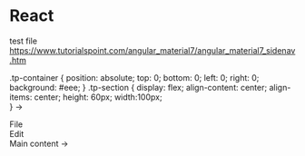 # React
test file
https://www.tutorialspoint.com/angular_material7/angular_material7_sidenav.htm


.tp-container {
   position: absolute;
   top: 0;
   bottom: 0;
   left: 0;
   right: 0;
   background: #eee;
}
.tp-section {
   display: flex;
   align-content: center;
   align-items: center;
   height: 60px;
   width:100px;   
}
-> <mat-sidenav-container class = "tp-container">
   <mat-sidenav mode = "side" opened>
      <section class = "tp-section">
         <span>File</span>
      </section>
      <section class = "tp-section">
         <span>Edit</span>
      </section>
   </mat-sidenav>
   <mat-sidenav-content>Main content</mat-sidenav-content>
</mat-sidenav-container>   ->

